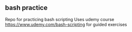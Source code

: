 ## bash practice
Repo for practicing bash scripting
Uses udemy course https://www.udemy.com/bash-scripting for guided exercises
